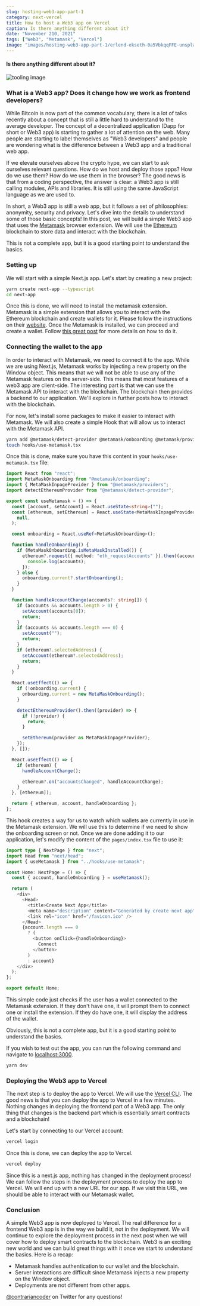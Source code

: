 ```yaml
---
slug: hosting-web3-app-part-1
category: next-vercel
title: How to host a Web3 app on Vercel
caption: Is there anything different about it?
date: "November 210, 2021"
tags: ["Web3", "Metamask", "Vercel"]
image: "images/hosting-web3-app-part-1/erlend-ekseth-0a5VbkqqFFE-unsplash.jpg"
---
```


#### **Is there anything different about it?**

![tooling image](images/hosting-web3-app-part-1/erlend-ekseth-0a5VbkqqFFE-unsplash.jpg)

### **What is a Web3 app? Does it change how we work as frontend developers?**

While Bitcoin is now part of the common vocabulary, there is a lot of talks
recently about a concept that is still a little hard to understand to the
average developer. The concept of a decentralized application (Dapp for short or
Web3 app) is starting to gather a lot of attention on the web. Many people are
starting to label themselves as "Web3 developers" and people are wondering what
is the difference between a Web3 app and a traditional web app.

If we elevate ourselves above the crypto hype, we can start to ask ourselves
relevant questions. How do we host and deploy those apps? How do we use them?
How do we use them in the browser? The good news is that from a coding
perspective, the answer is clear: a Web3 app is still calling modules, APIs and
libraries. It is still using the same JavaScript language as we are used to.

In short, a Web3 app is still a web app, but it follows a set of philosophies:
anonymity, security and privacy. Let's dive into the details to understand some
of those basic concepts! In this post, we will build a simple Web3 app that uses
the [Metamask](https://metamask.io/) browser extension. We will use the
[Ethereum](https://ethereum.org/) blockchain to store data and interact with the
blockchain.

This is not a complete app, but it is a good starting point to understand the
basics.

### **Setting up**

We will start with a simple Next.js app. Let's start by creating a new project:

```sh
yarn create next-app --typescript
cd next-app
```

Once this is done, we will need to install the metamask extension. Metamask is a
simple extension that allows you to interact with the Ethereum blockchain and
create wallets for it. Please follow the instructions on their
[website](https://metamask.io/download). Once the Metamask is installed, we can
proceed and create a wallet. Follow
[this great post](https://myterablock.medium.com/how-to-create-or-import-a-Metamask-wallet-a551fc2f5a6b)
for more details on how to do it.

### **Connecting the wallet to the app**

In order to interact with Metamask, we need to connect it to the app. While we
are using Next.js, Metamask works by injecting a new property on the Window
object. This means that we will not be able to use any of the Metamask features
on the server-side. This means that most features of a web3 app are client-side.
The interesting part is that we can use the Metamask API to interact with the
blockchain. The blockchain then provides a backend to our application. We'll
explore in further posts how to interact with the blockchain.

For now, let's install some packages to make it easier to interact with
Metamask. We will also create a simple Hook that will allow us to interact with
the Metamask API.

```sh
yarn add @metamask/detect-provider @metamask/onboarding @metamask/providers
touch hooks/use-metamask.tsx
```

Once this is done, make sure you have this content in your
`hooks/use-metamask.tsx` file:

```ts
import React from "react";
import MetaMaskOnboarding from "@metamask/onboarding";
import { MetaMaskInpageProvider } from "@metamask/providers";
import detectEthereumProvider from "@metamask/detect-provider";

export const useMetamask = () => {
  const [account, setAccount] = React.useState<string>("");
  const [ethereum, setEthereum] = React.useState<MetaMaskInpageProvider | null>(
    null,
  );

  const onboarding = React.useRef<MetaMaskOnboarding>();

  function handleOnboarding() {
    if (MetaMaskOnboarding.isMetaMaskInstalled()) {
      ethereum?.request({ method: "eth_requestAccounts" }).then((accounts) => {
        console.log(accounts);
      });
    } else {
      onboarding.current?.startOnboarding();
    }
  }

  function handleAccountChange(accounts?: string[]) {
    if (accounts && accounts.length > 0) {
      setAccount(accounts[0]);
      return;
    }
    if (accounts && accounts.length === 0) {
      setAccount("");
      return;
    }
    if (ethereum?.selectedAddress) {
      setAccount(ethereum?.selectedAddress);
      return;
    }
  }

  React.useEffect(() => {
    if (!onboarding.current) {
      onboarding.current = new MetaMaskOnboarding();
    }

    detectEthereumProvider().then((provider) => {
      if (!provider) {
        return;
      }

      setEthereum(provider as MetaMaskInpageProvider);
    });
  }, []);

  React.useEffect(() => {
    if (ethereum) {
      handleAccountChange();

      ethereum?.on("accountsChanged", handleAccountChange);
    }
  }, [ethereum]);

  return { ethereum, account, handleOnboarding };
};
```

This hook creates a way for us to watch which wallets are currently in use in
the Metamask extension. We will use this to determine if we need to show the
onboarding screen or not. Once we are done adding it to our application, let's
modify the content of the `pages/index.tsx` file to use it:

```ts
import type { NextPage } from "next";
import Head from "next/head";
import { useMetamask } from "../hooks/use-metamask";

const Home: NextPage = () => {
  const { account, handleOnboarding } = useMetamask();

  return (
    <div>
      <Head>
        <title>Create Next App</title>
        <meta name="description" content="Generated by create next app" />
        <link rel="icon" href="/favicon.ico" />
      </Head>
      {account.length === 0
        ? (
          <button onClick={handleOnboarding}>
            Connect
          </button>
        )
        : account}
    </div>
  );
};

export default Home;
```

This simple code just checks if the user has a wallet connected to the Metamask
extension. If they don't have one, it will prompt them to connect one or install
the extension. If they do have one, it will display the address of the wallet.

Obviously, this is not a complete app, but it is a good starting point to
understand the basics.

If you wish to test out the app, you can run the following command and navigate
to [localhost:3000](http://localhost:3000).

```sh
yarn dev
```

### **Deploying the Web3 app to Vercel**

The next step is to deploy the app to Vercel. We will use the
[Vercel CLI](https://vercel.com/docs/cli). The good news is that you can deploy
the app to Vercel in a few minutes. Nothing changes in deploying the frontend
part of a Web3 app. The only thing that changes is the backend part which is
essentially smart contracts and a blockchain!

Let's start by connecting to our Vercel account:

```sh
vercel login
```

Once this is done, we can deploy the app to Vercel.

```sh
vercel deploy
```

Since this is a next.js app, nothing has changed in the deployment process! We
can follow the steps in the deployment process to deploy the app to Vercel. We
will end up with a new URL for our app. If we visit this URL, we should be able
to interact with our Metamask wallet.

### **Conclusion**

A simple Web3 app is now deployed to Vercel. The real difference for a frontend
Web3 app is in the way we build it, not in the deployment. We will continue to
explore the deployment process in the next post when we will cover how to deploy
smart contracts to the blockchain. Web3 is an exciting new world and we can
build great things with it once we start to understand the basics. Here is a
recap:

- Metamask handles authentication to our wallet and the blockchain.
- Server interactions are difficult since Metamask injects a new property on the
  Window object.
- Deployments are not different from other apps.

[@contrariancoder](https://twitter.com/contrariancoder) on Twitter for any
questions!
